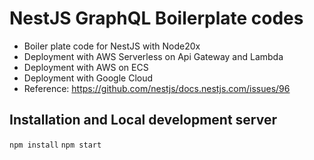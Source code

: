 # NestJS GraphQL Boilerplate codes
* Boiler plate code for NestJS with Node20x
* Deployment with AWS Serverless on Api Gateway and Lambda
* Deployment with AWS on ECS
* Deployment with Google Cloud
* Reference: https://github.com/nestjs/docs.nestjs.com/issues/96

## Installation and Local development server
`npm install`
`npm start`
